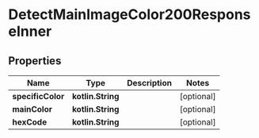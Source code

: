 
# DetectMainImageColor200ResponseInner

## Properties
Name | Type | Description | Notes
------------ | ------------- | ------------- | -------------
**specificColor** | **kotlin.String** |  |  [optional]
**mainColor** | **kotlin.String** |  |  [optional]
**hexCode** | **kotlin.String** |  |  [optional]



